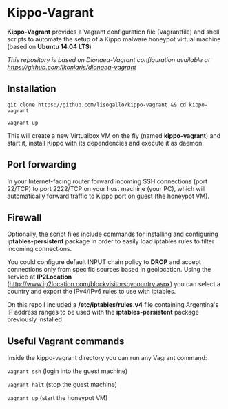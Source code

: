 Kippo-Vagrant
===============

**Kippo-Vagrant** provides a Vagrant configuration file (Vagrantfile) and shell scripts to automate the setup of a Kippo malware honeypot virtual machine (based on **Ubuntu 14.04 LTS**)

_This repository is based on Dionaea-Vagrant configuration available at https://github.com/ikoniaris/dionaea-vagrant_

## Installation

`git clone https://github.com/lisogallo/kippo-vagrant && cd kippo-vagrant`

`vagrant up`

This will create a new Virtualbox VM on the fly (named **kippo-vagrant**) and start it, install Kippo with its dependencies and execute it as daemon.

## Port forwarding

In your Internet-facing router forward incoming SSH connections (port 22/TCP) to port 2222/TCP on your host machine (your PC), which will automatically forward traffic to Kippo port on guest (the honeypot VM).

## Firewall

Optionally, the script files include commands for installing and configuring **iptables-persistent** package in order to easily load iptables rules to filter incoming connections.

You could configure default INPUT chain policy to **DROP** and accept connections only from specific sources based in geolocation. Using the service at **IP2Location** (http://www.ip2location.com/blockvisitorsbycountry.aspx) you can select a country and export the IPv4/IPv6 rules to use with iptables.

On this repo I included a **/etc/iptables/rules.v4** file containing Argentina's IP address ranges to be used with the **iptables-persistent** package previously installed.

## Useful Vagrant commands

Inside the kippo-vagrant directory you can run any Vagrant command:

`vagrant ssh` (login into the guest machine)

`vagrant halt` (stop the guest machine)

`vagrant up` (start the honeypot VM)

